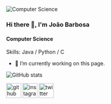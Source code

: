 ![Computer Science](https://pbs.twimg.com/profile_banners/912062899945959424/1642552400/600x200)
### Hi there 👋, I'm João Barbosa
#### Computer Science

Skills: Java / Python / C

- 🔭 I’m currently working on this page. 

![GitHub stats](https://github-readme-stats.vercel.app/api?username=joaorespeitabarbosa&show_icons=true)  

[<img src='https://cdn.jsdelivr.net/npm/simple-icons@3.0.1/icons/github.svg' alt='github' height='40'>](https://github.com/joaorespeitabarbosa)  [<img src='https://cdn.jsdelivr.net/npm/simple-icons@3.0.1/icons/instagram.svg' alt='instagram' height='40'>](https://www.instagram.com/respeita_barbosa/)  [<img src='https://cdn.jsdelivr.net/npm/simple-icons@3.0.1/icons/twitter.svg' alt='twitter' height='40'>](https://twitter.com/Barbosa_Dji)  
